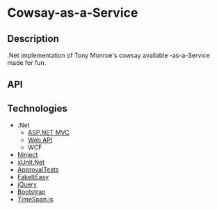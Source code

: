 Cowsay-as-a-Service
===================

Description
-----------
.Net implementation of Tony Monroe's cowsay available -as-a-Service made for fun. 

API
---


Technologies
------------
- .Net
    - [ASP.NET MVC](http://asp.net/mvc/mvc5)
    - [Web API](http://asp.net/web-api)
    - WCF 
- [Ninject](http://www.ninject.org)
- [xUnit.Net](http://xunit.github.io)
- [ApprovalTests](http://github.com/approvals/ApprovalTests.Net)
- [FakeItEasy](http://fakeiteasy.github.io)
- [jQuery](http://jquery.com)
- [Bootstrap](http://getbootstrap.com)
- [TimeSpan.js](http://github.com/mstum/TimeSpan.js)
